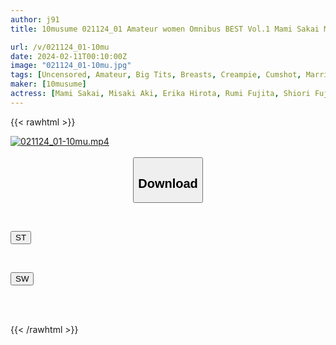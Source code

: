 ```yaml
---
author: j91
title: 10musume 021124_01 Amateur women Omnibus BEST Vol.1 Mami Sakai Misaki Aki Erika Hirota Rumi Fujita Shiori Fujii

url: /v/021124_01-10mu
date: 2024-02-11T00:10:00Z
image: "021124_01-10mu.jpg"
tags: [Uncensored, Amateur, Big Tits, Breasts, Creampie, Cumshot, Married Woman, Mature Woman, Nice Ass, POV]
maker: [10musume]
actress: [Mami Sakai, Misaki Aki, Erika Hirota, Rumi Fujita, Shiori Fujii]
---
```



{{< rawhtml >}}

<div class="video" data-videoid="8qV673vA8Rh4B3">
    <a href="javascript:;">
        <img src="/v/021124_01-10mu/021124_01-10mu.jpg" width="WIDTH" height="HEIGHT" alt="021124_01-10mu.mp4" loading="lazy">
    </a>
</div>

<script type="text/javascript" src="https://j91.asia/asset/on-demand-st.js"></script>

<br>
  <link rel="stylesheet" href="https://j91.asia/asset/bs5.css">
  
  <center>
  <button class="btn btn-primary" type="button" data-bs-toggle="collapse" data-bs-target=".multi-collapse" aria-expanded="false" aria-controls="multiCollapseExample1 multiCollapseExample2"><h2>Download</h2></button></center>
</p>
<div class="row">
  <div class="col">
    <div class="collapse multi-collapse" id="multiCollapseExample1">
      <div class="card card-body">
	      	      <br>
<div class="buttons">  
<p><a href="https://streamtape.to/v/8qV673vA8Rh4B3" target="_blank"><button class="btn-hover color-3"><i class="fa fa-download"></i> ST</button></a></p></div>
    </div>
  </div>
</div>
  <div class="col">
    <div class="collapse multi-collapse" id="multiCollapseExample2">
      <div class="card card-body">
	      <br>
<div class="buttons">
<p><a href="https://cdnwish.com/swwds9twszqf" target="_blank"><button class="btn-hover color-2"><i class="fa fa-download"></i> SW</button></a></p></div>
<br><br>
      </div>
    </div>
  </div>
</div>

{{< /rawhtml >}}